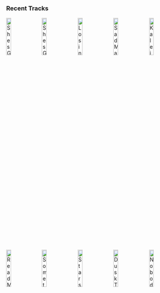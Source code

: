 ### Recent Tracks
[<img src='https://lastfm.freetls.fastly.net/i/u/300x300/8a1029822eeb4357c36636d2985b5303.png' width='16%' height='16%' alt='Shes Got a Way'>](https://www.last.fm/music/billy%2bjoel/_/she%2527s%2bgot%2ba%2bway)&nbsp;&nbsp;&nbsp;&nbsp;[<img src='https://lastfm.freetls.fastly.net/i/u/300x300/8a1029822eeb4357c36636d2985b5303.png' width='16%' height='16%' alt='Shes Got a Way'>](https://www.last.fm/music/billy%2bjoel/_/she%2527s%2bgot%2ba%2bway)&nbsp;&nbsp;&nbsp;&nbsp;[<img src='https://lastfm.freetls.fastly.net/i/u/300x300/78ced537806df2f04eae30257656d60f.png' width='16%' height='16%' alt='Losing It Over You (feat. Ayme)'>](https://www.last.fm/music/matoma/_/losing%2bit%2bover%2byou%2b%2528feat.%2bayme%2529)&nbsp;&nbsp;&nbsp;&nbsp;[<img src='https://lastfm.freetls.fastly.net/i/u/300x300/599473f366dc4753c7ed0ed64f23df83.png' width='16%' height='16%' alt='Sad Machine'>](https://www.last.fm/music/porter%2brobinson/_/sad%2bmachine)&nbsp;&nbsp;&nbsp;&nbsp;[<img src='https://lastfm.freetls.fastly.net/i/u/300x300/51721f29da2ac7adb039ffeefad04385.png' width='16%' height='16%' alt='Kaleidoscope (feat. Grace Grundy)'>](https://www.last.fm/music/vicetone/_/kaleidoscope%2b%2528feat.%2bgrace%2bgrundy%2529)&nbsp;&nbsp;&nbsp;&nbsp;<br>[<img src='https://lastfm.freetls.fastly.net/i/u/300x300/462a88748d374862acdd38a0aab7ab2d.png' width='16%' height='16%' alt='Read My Mind'>](https://www.last.fm/music/the%2bkillers/_/read%2bmy%2bmind)&nbsp;&nbsp;&nbsp;&nbsp;[<img src='https://lastfm.freetls.fastly.net/i/u/300x300/aa9e02325be944cab8e4392f1948f5e0.png' width='16%' height='16%' alt='Something Good Can Work'>](https://www.last.fm/music/two%2bdoor%2bcinema%2bclub/_/something%2bgood%2bcan%2bwork)&nbsp;&nbsp;&nbsp;&nbsp;[<img src='https://lastfm.freetls.fastly.net/i/u/300x300/7dbe73fab637830abba36ec02a2c2c28.png' width='16%' height='16%' alt='Stars'>](https://www.last.fm/music/future%2bgenerations/_/stars)&nbsp;&nbsp;&nbsp;&nbsp;[<img src='https://lastfm.freetls.fastly.net/i/u/300x300/316cdc27650243ca33f4ecc5e23d3e0b.png' width='16%' height='16%' alt='Dusk Till Dawn - Radio Edit'>](https://www.last.fm/music/zayn/_/dusk%2btill%2bdawn%2b-%2bradio%2bedit)&nbsp;&nbsp;&nbsp;&nbsp;[<img src='https://lastfm.freetls.fastly.net/i/u/300x300/65ff091ab6bf36f7523da8fce8612511.png' width='16%' height='16%' alt='Nobody'>](https://www.last.fm/music/martin%2bjensen/_/nobody)&nbsp;&nbsp;&nbsp;&nbsp;<br>